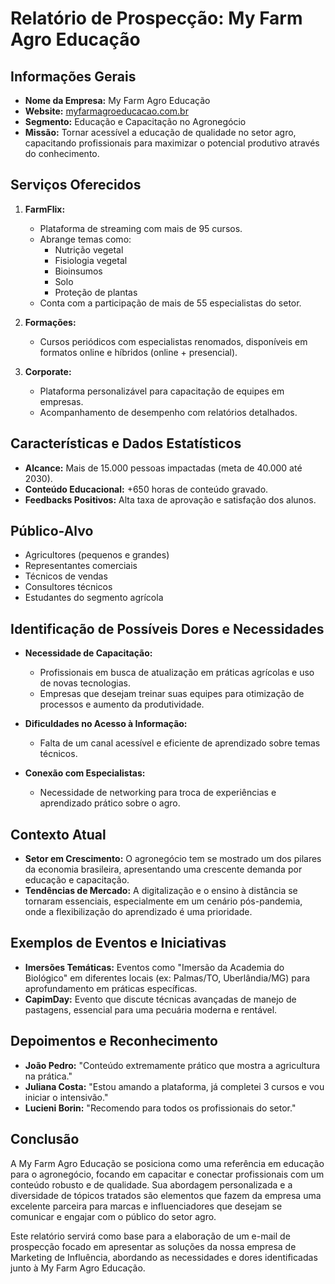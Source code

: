 # Relatório de Prospecção: My Farm Agro Educação

## Informações Gerais
- **Nome da Empresa:** My Farm Agro Educação
- **Website:** [myfarmagroeducacao.com.br](http://www.myfarmagroeducacao.com.br)
- **Segmento:** Educação e Capacitação no Agronegócio
- **Missão:** Tornar acessível a educação de qualidade no setor agro, capacitando profissionais para maximizar o potencial produtivo através do conhecimento.

## Serviços Oferecidos
1. **FarmFlix:**
   - Plataforma de streaming com mais de 95 cursos.
   - Abrange temas como:
     - Nutrição vegetal
     - Fisiologia vegetal
     - Bioinsumos
     - Solo
     - Proteção de plantas
   - Conta com a participação de mais de 55 especialistas do setor.

2. **Formações:**
   - Cursos periódicos com especialistas renomados, disponíveis em formatos online e híbridos (online + presencial).
   
3. **Corporate:**
   - Plataforma personalizável para capacitação de equipes em empresas.
   - Acompanhamento de desempenho com relatórios detalhados.

## Características e Dados Estatísticos
- **Alcance:** Mais de 15.000 pessoas impactadas (meta de 40.000 até 2030).
- **Conteúdo Educacional:** +650 horas de conteúdo gravado.
- **Feedbacks Positivos:** Alta taxa de aprovação e satisfação dos alunos.

## Público-Alvo
- Agricultores (pequenos e grandes)
- Representantes comerciais
- Técnicos de vendas
- Consultores técnicos
- Estudantes do segmento agrícola

## Identificação de Possíveis Dores e Necessidades
- **Necessidade de Capacitação:**
  - Profissionais em busca de atualização em práticas agrícolas e uso de novas tecnologias.
  - Empresas que desejam treinar suas equipes para otimização de processos e aumento da produtividade.

- **Dificuldades no Acesso à Informação:**
  - Falta de um canal acessível e eficiente de aprendizado sobre temas técnicos.
  
- **Conexão com Especialistas:**
  - Necessidade de networking para troca de experiências e aprendizado prático sobre o agro.

## Contexto Atual
- **Setor em Crescimento:** O agronegócio tem se mostrado um dos pilares da economia brasileira, apresentando uma crescente demanda por educação e capacitação.
- **Tendências de Mercado:** A digitalização e o ensino à distância se tornaram essenciais, especialmente em um cenário pós-pandemia, onde a flexibilização do aprendizado é uma prioridade.
  
## Exemplos de Eventos e Iniciativas
- **Imersões Temáticas:** Eventos como "Imersão da Academia do Biológico" em diferentes locais (ex: Palmas/TO, Uberlândia/MG) para aprofundamento em práticas específicas.
- **CapimDay:** Evento que discute técnicas avançadas de manejo de pastagens, essencial para uma pecuária moderna e rentável.

## Depoimentos e Reconhecimento
- **João Pedro:** "Conteúdo extremamente prático que mostra a agricultura na prática."
- **Juliana Costa:** "Estou amando a plataforma, já completei 3 cursos e vou iniciar o intensivão."
- **Lucieni Borin:** "Recomendo para todos os profissionais do setor." 

## Conclusão
A My Farm Agro Educação se posiciona como uma referência em educação para o agronegócio, focando em capacitar e conectar profissionais com um conteúdo robusto e de qualidade. Sua abordagem personalizada e a diversidade de tópicos tratados são elementos que fazem da empresa uma excelente parceira para marcas e influenciadores que desejam se comunicar e engajar com o público do setor agro. 

Este relatório servirá como base para a elaboração de um e-mail de prospecção focado em apresentar as soluções da nossa empresa de Marketing de Influência, abordando as necessidades e dores identificadas junto à My Farm Agro Educação.